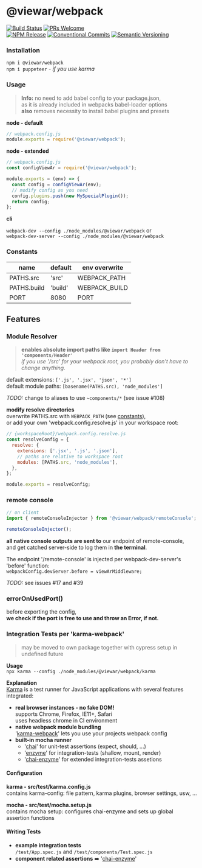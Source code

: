 # @viewar/webpack

[![Build Status](https://travis-ci.com/viewar/webpack.svg?branch=master)](https://travis-ci.com/viewar/webpack)
[![PRs Welcome][pr-welcome]](http://makeapullrequest.com)<br />
[![NPM Release](https://img.shields.io/npm/v/%40viewar%2Fwebpack.svg?style=flat)](https://www.npmjs.com/package/%40viewar%2Fwebpack)
[![Conventional Commits](https://img.shields.io/badge/✔-Conventional%20Commits-blue.svg)](https://conventionalcommits.org)
[![Semantic Versioning][semantic-img]][semantic-url]

<!-- badge-urls -->

[pr-welcome]: https://img.shields.io/badge/PRs-welcome-brightgreen.svg
[semantic-img]: https://img.shields.io/badge/%20%20%F0%9F%93%A6%F0%9F%9A%80-semantic--release-blue.svg
[semantic-url]: https://semver.org/

<!-- /badge-urls -->

### Installation

`npm i @viewar/webpack`  
`npm i puppeteer` _- if you use karma_

### Usage

> **Info:** no need to add babel config to your package.json,  
> as it is already included in webpacks babel-loader options  
> **also** removes necessity to install babel plugins and presets

**node - default**

```javascript
// webpack.config.js
module.exports = require('@viewar/webpack');
```

**node - extended**

```jsx
// webpack.config.js
const configViewAr = require('@viewar/webpack');

module.exports = (env) => {
  const config = configViewAr(env);
  // modify config as you need
  config.plugins.push(new MySpecialPlugin());
  return config;
};
```

**cli**

`webpack-dev --config ./node_modules/@viewar/webpack` or  
`webpack-dev-server --config ./node_modules/@viewar/webpack`

### Constants

| name        | default | env overwrite |
| ----------- | ------- | ------------- |
| PATHS.src   | 'src'   | WEBPACK_PATH  |
| PATHS.build | 'build' | WEBPACK_BUILD |
| PORT        | 8080    | PORT          |

## Features

### Module Resolver

> **enables absolute import paths like `import Header from 'components/Header'`**  
> _if you use '/src' for your webpack root, you probably don't have to change anything._

default extensions: `['.js', '.jsx', 'json', '*']`  
default module paths: `[basename(PATHS.src), 'node_modules']`

_TODO:_ change to aliases to use `~components/*` (see issue #108)

**modify resolve directories**  
overwrite PATHS.src with `WEBPACK_PATH` (see [constants](#constants)),  
or add your own 'webpack.config.resolve.js' in your workspace root:

```js
// {workspaceRoot}/webpack.config.resolve.js
const resolveConfig = {
  resolve: {
    extensions: ['.jsx', '.js', '.json'],
    // paths are relative to workspace root
    modules: [PATHS.src, 'node_modules'],
  },
};

module.exports = resolveConfig;
```

### remote console

```javascript
// on client
import { remoteConsoleInjector } from '@viewar/webpack/remoteConsole';

remoteConsoleInjector();
```

**all native console outputs are sent to** our endpoint of remote-console,  
and get catched server-side to log them in **the terminal**.

The endpoint '/remote-console' is injected per webpack-dev-server's 'before' function:  
`webpackConfig.devServer.before = viewArMiddleware;`

_TODO:_ see issues #17 and #39

### errorOnUsedPort()

before exporting the config,  
**we check if the port is free to use and throw an Error, if not.**

### Integration Tests per 'karma-webpack'

> may be moved to own package together with cypress setup in undefined future

**Usage**  
`npx karma --config ./node_modules/@viewar/webpack/karma`

**Explanation**  
[Karma](https://karma-runner.github.io/latest/index.html) is a test runner for JavaScript applications with several features integrated:

- **real browser instances - no fake DOM!**  
  supports Chrome, Firefox, IE11+, Safari  
  uses headless chrome in CI environment
- **native webpack module bundling**  
  '[karma-webpack](https://github.com/webpack-contrib/karma-webpack)' lets you use your projects webpack config
- **built-in mocha runner**
  - '[chai](https://github.com/chaijs/chai)' for unit-test assertions (expect, should, ...)
  - '[enzyme](https://github.com/airbnb/enzyme)' for integration-tests (shallow, mount, render)
  - '[chai-enzyme](https://github.com/producthunt/chai-enzyme)' for extended integration-tests assetions

#### Configuration

**karma - src/test/karma.config.js**  
contains karma-config: file pattern, karma plugins, browser settings, usw, ...

**mocha - src/test/mocha.setup.js**  
contains mocha setup: configures chai-enzyme and sets up global assertion functions

#### Writing Tests

- **example integration tests**  
  `/test/App.spec.js` and `/test/components/Test.spec.js`
- **component related assertions** ➡️ '[chai-enzyme](https://github.com/producthunt/chai-enzyme)'
